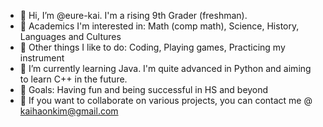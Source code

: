 - 👋 Hi, I’m @eure-kai. I'm a rising 9th Grader (freshman).
- 👀 Academics I'm interested in: Math (comp math), Science, History, Languages and Cultures
- 👀 Other things I like to do: Coding, Playing games, Practicing my instrument
- 🌱 I’m currently learning Java. I'm quite advanced in Python and aiming to learn C++ in the future.
- 🚀 Goals: Having fun and being successful in HS and beyond 
- 💞️ If you want to collaborate on various projects, you can contact me @ kaihaonkim@gmail.com

<!---
eure-kai/eure-kai is a ✨ special ✨ repository because its `README.md` (this file) appears on your GitHub profile.
You can click the Preview link to take a look at your changes.
--->

